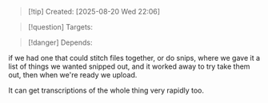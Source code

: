 
>[!tip] Created: [2025-08-20 Wed 22:06]

>[!question] Targets: 

>[!danger] Depends: 

if we had one that could stitch files together, or do snips, where we gave it a list of things we wanted snipped out, and it worked away to try take them out, then when we're ready we upload.

It can get transcriptions of the whole thing very rapidly too.